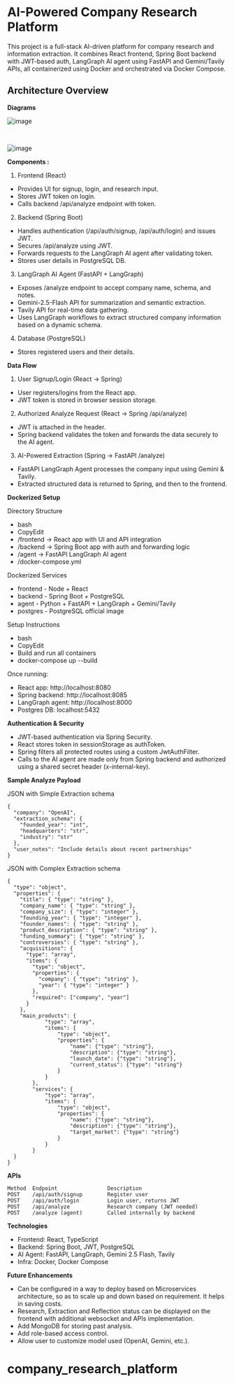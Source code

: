 # AI-Powered Company Research Platform

This project is a full-stack AI-driven platform for company research and information extraction. It combines React frontend, Spring Boot backend with JWT-based auth, LangGraph AI agent using FastAPI and Gemini/Tavily APIs, all containerized using Docker and orchestrated via Docker Compose.
 
## Architecture Overview

**Diagrams**

![image](https://github.com/user-attachments/assets/7aba81cb-f606-45d5-bf8c-da38a73bad3a)

<br/>

 ![image](https://github.com/user-attachments/assets/e61c9352-733c-4152-a06c-872ef714efe2)


**Components :**

1.	Frontend (React)
- Provides UI for signup, login, and research input.
- Stores JWT token on login.
- Calls backend /api/analyze endpoint with token.
2.	Backend (Spring Boot)
- Handles authentication (/api/auth/signup, /api/auth/login) and issues JWT.
- Secures /api/analyze using JWT.
- Forwards requests to the LangGraph AI agent after validating token.
- Stores user details in PostgreSQL DB.
3.	LangGraph AI Agent (FastAPI + LangGraph)
- Exposes /analyze endpoint to accept company name, schema, and notes.
- Gemini-2.5-Flash API for summarization and semantic extraction.
- Tavily API for real-time data gathering.
- Uses LangGraph workflows to extract structured company information based on a dynamic schema.
4.	Database (PostgreSQL)
- Stores registered users and their details.
 
**Data Flow**
1. User Signup/Login (React → Spring)
- User registers/logins from the React app.
- JWT token is stored in browser session storage.
2. Authorized Analyze Request (React → Spring /api/analyze)
- JWT is attached in the header.
- Spring backend validates the token and forwards the data securely to the AI agent.
3. AI-Powered Extraction (Spring → FastAPI /analyze)
- FastAPI LangGraph Agent processes the company input using Gemini & Tavily.
- Extracted structured data is returned to Spring, and then to the frontend.
 
**Dockerized Setup**

Directory Structure
- bash
- CopyEdit
- /frontend        -> React app with UI and API integration
- /backend         -> Spring Boot app with auth and forwarding logic
- /agent           -> FastAPI LangGraph AI agent
- /docker-compose.yml

Dockerized Services
- frontend - Node + React
- backend - Spring Boot + PostgreSQL
- agent - Python + FastAPI + LangGraph + Gemini/Tavily
- postgres - PostgreSQL official image

Setup Instructions
- bash
- CopyEdit
- Build and run all containers
- docker-compose up --build

Once running:
- React app: http://localhost:8080
- Spring backend: http://localhost:8085
- LangGraph agent: http://localhost:8000
- Postgres DB: localhost:5432
 
**Authentication & Security**
- JWT-based authentication via Spring Security.
- React stores token in sessionStorage as authToken.
- Spring filters all protected routes using a custom JwtAuthFilter.
- Calls to the AI agent are made only from Spring backend and authorized using a shared secret header (x-internal-key).
 
**Sample Analyze Payload**

JSON with Simple Extraction schema
```
{
  "company": "OpenAI",
  "extraction_schema": {
    "founded_year": "int",
    "headquarters": "str",
    "industry": "str"
  },
  "user_notes": "Include details about recent partnerships"
}
```

JSON with Complex Extraction schema 
```
{
  "type": "object",
  "properties": {
    "title": { "type": "string" },
    "company_name": { "type": "string" },
    "company_size": { "type": "integer" },
    "founding_year": { "type": "integer" },
    "founder_names": { "type": "string" },
    "product_description": { "type": "string" },
    "funding_summary": { "type": "string" },
    "controversies": { "type": "string" },
    "acquisitions": {
      "type": "array",
      "items": {
        "type": "object",
        "properties": {
          "company": { "type": "string" },
          "year": { "type": "integer" }
        },
        "required": ["company", "year"]
      }
    },
    "main_products": {
            "type": "array",
            "items": {
                "type": "object",
                "properties": {
                    "name": {"type": "string"},
                    "description": {"type": "string"},
                    "launch_date": {"type": "string"},
                    "current_status": {"type": "string"}
                }
            }
        },
        "services": {
            "type": "array",
            "items": {
                "type": "object",
                "properties": {
                    "name": {"type": "string"},
                    "description": {"type": "string"},
                    "target_market": {"type": "string"}
                }
            }
        }
  }
}
```

**APIs**

```
Method	Endpoint	            Description
POST	/api/auth/signup	    Register user
POST	/api/auth/login	        Login user, returns JWT
POST	/api/analyze	        Research company (JWT needed)
POST	/analyze (agent)	    Called internally by backend
```

**Technologies**
- Frontend: React, TypeScript
- Backend: Spring Boot, JWT, PostgreSQL
- AI Agent: FastAPI, LangGraph, Gemini 2.5 Flash, Tavily
- Infra: Docker, Docker Compose
 
**Future Enhancements**
- Can be configured in a way to deploy based on Microservices architecture, so as to scale up and down based on requirement. It helps in saving costs.
- Research, Extraction and Reflection status can be displayed on the frontend with additional websocket and APIs implementation.
- Add MongoDB for storing past analysis.
- Add role-based access control.
- Allow user to customize model used (OpenAI, Gemini, etc.).

# company_research_platform
